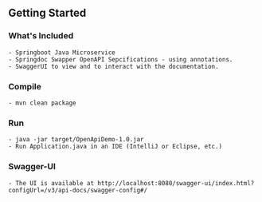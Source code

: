 ## Getting Started

### What's Included
    - Springboot Java Microservice
    - Springdoc Swapper OpenAPI Sepcifications - using annotations.
    - SwaggerUI to view and to interact with the documentation.

### Compile
    - mvn clean package
### Run
    - java -jar target/OpenApiDemo-1.0.jar
    - Run Application.java in an IDE (IntelliJ or Eclipse, etc.)

### Swagger-UI
    - The UI is available at http://localhost:8080/swagger-ui/index.html?configUrl=/v3/api-docs/swagger-config#/


